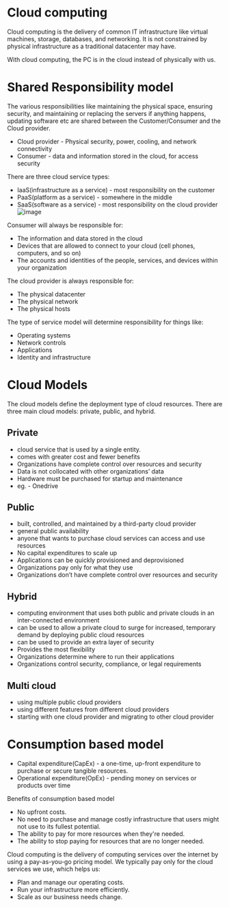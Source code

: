 # Cloud computing

Cloud computing is the delivery of common IT infrastructure like virtual machines, storage, databases, and networking. It is not constrained by physical infrastructure as a traditional datacenter may have.

With cloud computing, the PC is in the cloud instead of physically with us. 

# Shared Responsibility model

The various responsibilities like maintaining the physical space, ensuring security, and maintaining or replacing the servers if anything happens, updating software etc are shared between the Customer/Consumer and the Cloud provider.
- Cloud provider - Physical security, power, cooling, and network connectivity
- Consumer - data and information stored in the cloud, for access security

There are three cloud service types: 
- IaaS(infrastructure as a service) - most responsibility on the customer
- PaaS(platform as a service) - somewhere in the middle
- SaaS(software as a service) - most responsibility on the cloud provider
 ![image](https://user-images.githubusercontent.com/68387132/209448702-e7b62a52-a373-4eac-9036-018e0639bae5.png)


Consumer will always be responsible for:
- The information and data stored in the cloud
- Devices that are allowed to connect to your cloud (cell phones, computers, and so on)
- The accounts and identities of the people, services, and devices within your organization

The cloud provider is always responsible for:
- The physical datacenter
- The physical network
- The physical hosts

The type of  service model will determine responsibility for things like:
- Operating systems
- Network controls
- Applications
- Identity and infrastructure

# Cloud Models

The cloud models define the deployment type of cloud resources. 
There are three main cloud models: private, public, and hybrid.
## Private
 - cloud service that is used by a single entity.
 - comes with greater cost and fewer benefits
 - Organizations have complete control over resources and security
 - Data is not collocated with other organizations’ data
 - Hardware must be purchased for startup and maintenance
 - eg. - Onedrive
 ## Public
 - built, controlled, and maintained by a third-party cloud provider
 - general public availability
 - anyone that wants to purchase cloud services can access and use resources
 - No capital expenditures to scale up
 - Applications can be quickly provisioned and deprovisioned
 - Organizations pay only for what they use
 - Organizations don’t have complete control over resources and security
 ## Hybrid
 - computing environment that uses both public and private clouds in an inter-connected environment
 - can be used to allow a private cloud to surge for increased, temporary demand by deploying public cloud resources
 - can be used to provide an extra layer of security
 - Provides the most flexibility
 - Organizations determine where to run their applications
 - Organizations control security, compliance, or legal requirements
## Multi cloud
 - using multiple public cloud providers
 - using different features from different cloud providers
 - starting with one cloud provider and migrating to other cloud provider 

 # Consumption based model
 - Capital expenditure(CapEx) - a one-time, up-front expenditure to purchase or secure tangible resources.
 - Operational expenditure(OpEx) - pending money on services or products over time 

Benefits of consumption based model
- No upfront costs.
- No need to purchase and manage costly infrastructure that users might not use to its fullest potential.
- The ability to pay for more resources when they're needed.
- The ability to stop paying for resources that are no longer needed.

Cloud computing is the delivery of computing services over the internet by using a pay-as-you-go pricing model. We typically pay only for the cloud services we use, which helps us:
- Plan and manage our operating costs.
- Run your infrastructure more efficiently.
- Scale as our business needs change.